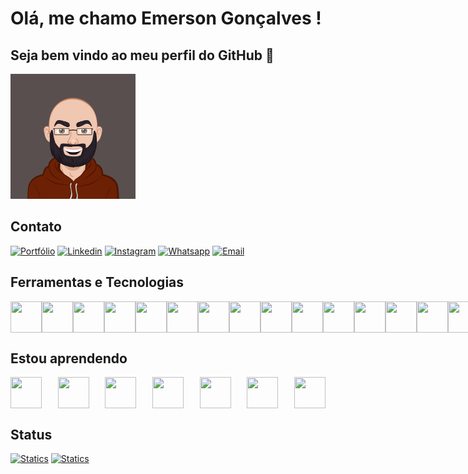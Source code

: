 # Olá, me chamo Emerson Gonçalves ! 
## Seja bem vindo ao meu perfil do GitHub 👋

<img src="./images/AvatarMaker.png" width="200px">

## Contato
[![Portfólio](https://img.shields.io/badge/website-000000?style=for-the-badge&logo=About.me&logoColor=white)]()
[![Linkedin](https://img.shields.io/badge/LinkedIn-0077B5?style=for-the-badge&logo=linkedin&logoColor=white)](https://www.linkedin.com/in/emerson-goncalves-dos-santos/)
[![Instagram](https://img.shields.io/badge/Instagram-E4405F?style=for-the-badge&logo=instagram&logoColor=white)]()
[![Whatsapp](https://img.shields.io/badge/WhatsApp-0a8967?style=for-the-badge&logo=whatsapp&logoColor=white)]()
[![Email](https://img.shields.io/badge/Gmail-D14836?style=for-the-badge&logo=gmail&logoColor=white)]()


## Ferramentas e Tecnologias
<div style="display: flex; justify-content: space-between; gap:15;">
<img src="https://cdn.jsdelivr.net/gh/devicons/devicon/icons/html5/html5-original.svg"  width="50px" height="50px"/>
<img src="https://cdn.jsdelivr.net/gh/devicons/devicon/icons/css3/css3-original.svg" width="50px" height="50px"/>
<img src="https://cdn.jsdelivr.net/gh/devicons/devicon/icons/javascript/javascript-original.svg" width="50px" height="50px"/>
<img src="https://cdn.jsdelivr.net/gh/devicons/devicon/icons/typescript/typescript-original.svg" width="50px" height="50px"/>
<img src="https://cdn.jsdelivr.net/gh/devicons/devicon/icons/git/git-original.svg" width="50px" height="50px"/>
<img src="https://cdn.jsdelivr.net/gh/devicons/devicon/icons/github/github-original-wordmark.svg" width="50px" height="50px"/>
<img src="https://cdn.jsdelivr.net/gh/devicons/devicon/icons/react/react-original.svg" width="50px" height="50px"/>
<img src="https://cdn.jsdelivr.net/gh/devicons/devicon/icons/nodejs/nodejs-original.svg" width="50px" height="50px"/>
<img src="https://cdn.jsdelivr.net/gh/devicons/devicon/icons/postgresql/postgresql-original.svg" width="50px" height="50px"/>
<img src="https://cdn.jsdelivr.net/gh/devicons/devicon/icons/mysql/mysql-original.svg" width="50px" height="50px"/>
<img src="https://cdn.jsdelivr.net/gh/devicons/devicon/icons/express/express-original.svg" width="50px" height="50px"/>
<img src="https://cdn.jsdelivr.net/gh/devicons/devicon/icons/sqlite/sqlite-original.svg" width="50px" height="50px"/>
<img src="https://cdn.jsdelivr.net/gh/devicons/devicon/icons/python/python-original.svg" width="50px" height="50px"/>
<img src="https://cdn.jsdelivr.net/gh/devicons/devicon/icons/django/django-plain.svg" width="50px" height="50px"/>
<img src="https://cdn.jsdelivr.net/gh/devicons/devicon/icons/npm/npm-original-wordmark.svg" width="50px" height="50px"/>
<img src="https://cdn.jsdelivr.net/gh/devicons/devicon/icons/yarn/yarn-original.svg" width="50px" height="50px"/>
<img src="https://cdn.jsdelivr.net/gh/devicons/devicon/icons/ubuntu/ubuntu-plain.svg" width="50px" height="50px"/>
</div>

## Estou aprendendo

<div style="display: flex; justify-content: space-between; gap:15px;">
<img src="https://cdn.jsdelivr.net/gh/devicons/devicon/icons/bootstrap/bootstrap-original.svg" width="50px" height="50px"/>
<img src="https://cdn.jsdelivr.net/gh/devicons/devicon/icons/docker/docker-original.svg" width="50px" height="50px"/>
<img src="https://cdn.jsdelivr.net/gh/devicons/devicon/icons/graphql/graphql-plain.svg" width="50px" height="50px"/>
<img src="https://cdn.jsdelivr.net/gh/devicons/devicon/icons/jest/jest-plain.svg" width="50px" height="50px"/>
<img src="https://cdn.jsdelivr.net/gh/devicons/devicon/icons/mongodb/mongodb-original.svg" width="50px" height="50px"/>
<img src="https://cdn.jsdelivr.net/gh/devicons/devicon/icons/nextjs/nextjs-original.svg" width="50px" height="50px"/>
<img src="https://cdn.jsdelivr.net/gh/devicons/devicon/icons/sass/sass-original.svg" width="50px" height="50px"/>
</div>


## Status
[![Statics](https://github-readme-stats.vercel.app/api?username=emergs&theme=blue-green)]()
[![Statics](https://github-readme-stats.vercel.app/api/top-langs/?username=emergs&theme=blue-green)]()



<!--
**emergs/emergs** is a ✨ _special_ ✨ repository because its `README.md` (this file) appears on your GitHub profile.

Here are some ideas to get you started:

- 🔭 I’m currently working on ...
- 🌱 I’m currently learning ...
- 👯 I’m looking to collaborate on ...
- 🤔 I’m looking for help with ...
- 💬 Ask me about ...
- 📫 How to reach me: ...
- 😄 Pronouns: ...
- ⚡ Fun fact: ...
-->
